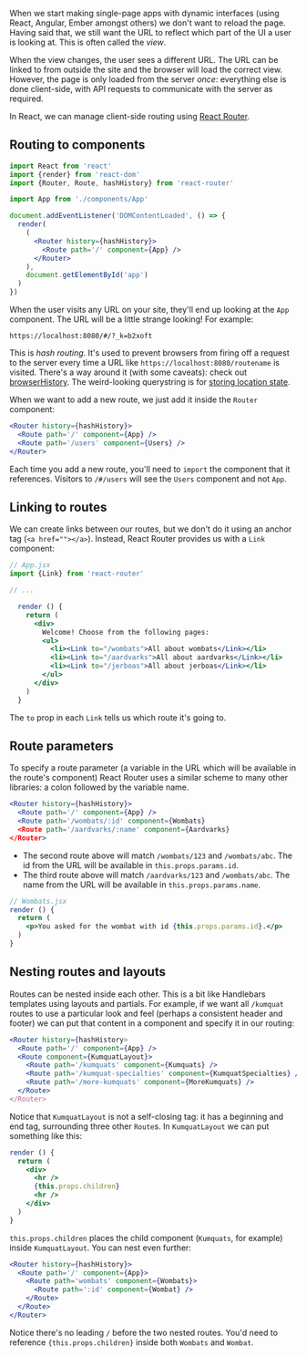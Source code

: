 When we start making single-page apps with dynamic interfaces (using React, Angular, Ember amongst others) we don't want to reload the page. Having said that, we still want the URL to reflect which part of the UI a user is looking at. This is often called the _view_.

When the view changes, the user sees a different URL. The URL can be linked to from outside the site and the browser will load the correct view. However, the page is only loaded from the server _once_: everything else is done client-side, with API requests to communicate with the server as required.

In React, we can manage client-side routing using [React Router](https://github.com/reactjs/react-router).


## Routing to components

```jsx
import React from 'react'
import {render} from 'react-dom'
import {Router, Route, hashHistory} from 'react-router'

import App from './components/App'

document.addEventListener('DOMContentLoaded', () => {
  render(
    (
      <Router history={hashHistory}>
        <Route path='/' component={App} />
      </Router>
    ),
    document.getElementById('app')
  )
})
```

When the user visits any URL on your site, they'll end up looking at the `App` component. The URL will be a little strange looking! For example:

```
https://localhost:8080/#/?_k=b2xoft
```

This is _hash routing_. It's used to prevent browsers from firing off a request to the server every time a URL like `https://localhost:8080/routename` is visited. There's a way around it (with some caveats): check out [browserHistory](https://github.com/reactjs/react-router/blob/master/docs/guides/Histories.md#browserhistory). The weird-looking querystring is for [storing location state](https://github.com/reactjs/react-router/blob/master/docs/guides/Histories.md#what-is-that-_kckuvup-junk-in-the-url).

When we want to add a new route, we just add it inside the `Router` component:

```jsx
<Router history={hashHistory}>
  <Route path='/' component={App} />
  <Route path='/users' component={Users} />
</Router>
```

Each time you add a new route, you'll need to `import` the component that it references. Visitors to `/#/users` will see the `Users` component and not `App`.


## Linking to routes

We can create links between our routes, but we don't do it using an anchor tag (`<a href=""></a>`). Instead, React Router provides us with a `Link` component:

```jsx
// App.jsx
import {Link} from 'react-router'

// ...

  render () {
    return (
      <div>
        Welcome! Choose from the following pages:
        <ul>
          <li><Link to="/wombats">All about wombats</Link></li>
          <li><Link to="/aardvarks">All about aardvarks</Link></li>
          <li><Link to="/jerboas">All about jerboas</Link></li>
        </ul>
      </div>
    )
  }
```

The `to` prop in each `Link` tells us which route it's going to.


## Route parameters

To specify a route parameter (a variable in the URL which will be available in the route's component) React Router uses a similar scheme to many other libraries: a colon followed by the variable name.

```jsx
<Router history={hashHistory}>
  <Route path='/' component={App} />
  <Route path='/wombats/:id' component={Wombats}
  <Route path='/aardvarks/:name' component={Aardvarks}
</Router>
```

 - The second route above will match `/wombats/123` and `/wombats/abc`. The id from the URL will be available in `this.props.params.id`.
 - The third route above will match `/aardvarks/123` and `/wombats/abc`. The name from the URL will be available in `this.props.params.name`.

```jsx
// Wombats.jsx
render () {
  return (
    <p>You asked for the wombat with id {this.props.params.id}.</p>
  )
}
```


## Nesting routes and layouts

Routes can be nested inside each other. This is a bit like Handlebars templates using layouts and partials. For example, if we want all `/kumquat` routes to use a particular look and feel (perhaps a consistent header and footer) we can put that content in a component and specify it in our routing:

```jsx
<Router history={hashHistory>
  <Route path='/' component={App} />
  <Route component={KumquatLayout}>
    <Route path='/kumquats' component={Kumquats} />
    <Route path='/kumquat-specialties' component={KumquatSpecialties} />
    <Route path='/more-kumquats' component={MoreKumquats} />
  </Route>
</Router>
```

Notice that `KumquatLayout` is not a self-closing tag: it has a beginning and end tag, surrounding three other `Route`s. In `KumquatLayout` we can put something like this:

```jsx
render () {
  return (
    <div>
      <hr />
      {this.props.children}
      <hr />
    </div>
  )
}
```

`this.props.children` places the child component (`Kumquats`, for example) inside `KumquatLayout`. You can nest even further:

```jsx
<Router history={hashHistory}>
  <Route path='/' component={App}>
    <Route path='wombats' component={Wombats}>
      <Route path=':id' component={Wombat} />
    </Route>
  </Route>
</Router>
```

Notice there's no leading `/` before the two nested routes. You'd need to reference `{this.props.children}` inside both `Wombats` and `Wombat`.
